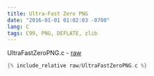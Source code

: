 ```yaml
---
title: Ultra-Fast Zero PNG
date: "2016-01-01 01:02:03 -0700"
lang: C
tags: C99, PNG, DEFLATE, zlib
---
```


UltraFastZeroPNG.c - [raw](raw/UltraFastZeroPNG.c)
```c
{% include_relative raw/UltraFastZeroPNG.c %}
```
